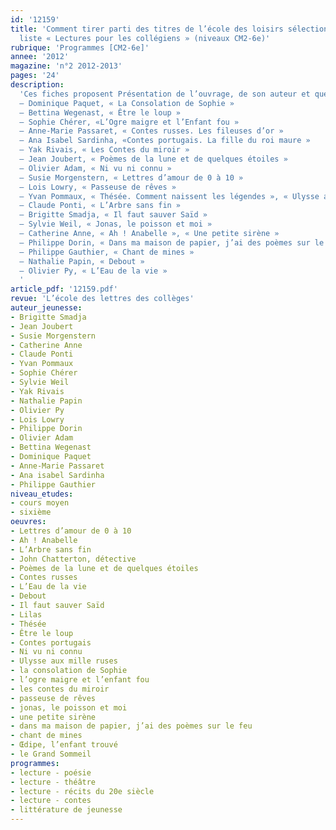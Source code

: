 ```yaml
---
id: '12159'
title: 'Comment tirer parti des titres de l’école des loisirs sélectionnés dans la
  liste « Lectures pour les collégiens » (niveaux CM2-6e)'
rubrique: 'Programmes [CM2-6e]'
annee: '2012'
magazine: 'n°2 2012-2013'
pages: '24'
description: 
  'Ces fiches proposent Présentation de l’ouvrage, de son auteur et quelques suggestions de pistes pédagogiques pour les titres de la liste « Lectures pour les collégiens » concernant les niveaux CM2 et sixième.
  – Dominique Paquet, « La Consolation de Sophie »
  – Bettina Wegenast, « Être le loup »
  – Sophie Chérer, «L’Ogre maigre et l’Enfant fou »
  – Anne-Marie Passaret, « Contes russes. Les fileuses d’or »
  – Ana Isabel Sardinha, «Contes portugais. La fille du roi maure »
  – Yak Rivais, « Les Contes du miroir »
  – Jean Joubert, « Poèmes de la lune et de quelques étoiles »
  – Olivier Adam, « Ni vu ni connu »
  – Susie Morgenstern, « Lettres d’amour de 0 à 10 »
  – Lois Lowry, « Passeuse de rêves »
  – Yvan Pommaux, « Thésée. Comment naissent les légendes », « Ulysse aux mille ruses », « Œdipe, l’enfant trouvé », « Lilas », « Le Grand Sommeil », « John Chatterton détective »
  – Claude Ponti, « L’Arbre sans fin »
  – Brigitte Smadja, « Il faut sauver Saïd »
  – Sylvie Weil, « Jonas, le poisson et moi »
  – Catherine Anne, « Ah ! Anabelle », « Une petite sirène »
  – Philippe Dorin, « Dans ma maison de papier, j’ai des poèmes sur le feu »
  – Philippe Gauthier, « Chant de mines »
  – Nathalie Papin, « Debout »
  – Olivier Py, « L’Eau de la vie »
  '
article_pdf: '12159.pdf'
revue: 'L’école des lettres des collèges'
auteur_jeunesse:
- Brigitte Smadja
- Jean Joubert
- Susie Morgenstern
- Catherine Anne
- Claude Ponti
- Yvan Pommaux
- Sophie Chérer
- Sylvie Weil
- Yak Rivais
- Nathalie Papin
- Olivier Py
- Lois Lowry
- Philippe Dorin
- Olivier Adam
- Bettina Wegenast
- Dominique Paquet
- Anne-Marie Passaret
- Ana isabel Sardinha
- Philippe Gauthier
niveau_etudes:
- cours moyen
- sixième
oeuvres:
- Lettres d’amour de 0 à 10
- Ah ! Anabelle
- L’Arbre sans fin
- John Chatterton, détective
- Poèmes de la lune et de quelques étoiles
- Contes russes
- L’Eau de la vie
- Debout
- Il faut sauver Saïd
- Lilas
- Thésée
- Être le loup
- Contes portugais
- Ni vu ni connu
- Ulysse aux mille ruses
- la consolation de Sophie
- l’ogre maigre et l’enfant fou
- les contes du miroir
- passeuse de rêves
- jonas, le poisson et moi
- une petite sirène
- dans ma maison de papier, j’ai des poèmes sur le feu
- chant de mines
- Œdipe, l’enfant trouvé
- le Grand Sommeil
programmes:
- lecture - poésie
- lecture - théâtre
- lecture - récits du 20e siècle
- lecture - contes
- littérature de jeunesse
---
```


